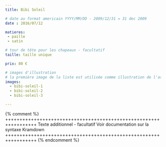 ```yaml
---
title: Bibi Soleil

# date au format americain YYYY/MM/DD - 2009/12/31 = 31 dec 2009
date : 2016/07/12

matieres:
 - paille
 - satin

# tour de tête pour les chapeaux - facultatif
taille: taille unique

prix: 80 €

# images d'illustration
# la première image de la liste est utilisée comme illustration de l'article dans les pages de listing.
images:
  - bibi-soleil-1
  - bibi-soleil-2
  - bibi-soleil-3

---
```

{% comment %} +++++++++++++++++++++++++++++++++++++++++++++++++++++++++++++++++
              Texte additionnel - facultatif
              Voir documentation sur la syntaxe Kramdown
+++++++++++++++++++++++++++++++++++++++++++++++++++++++++++++++++ {% endcomment %}
